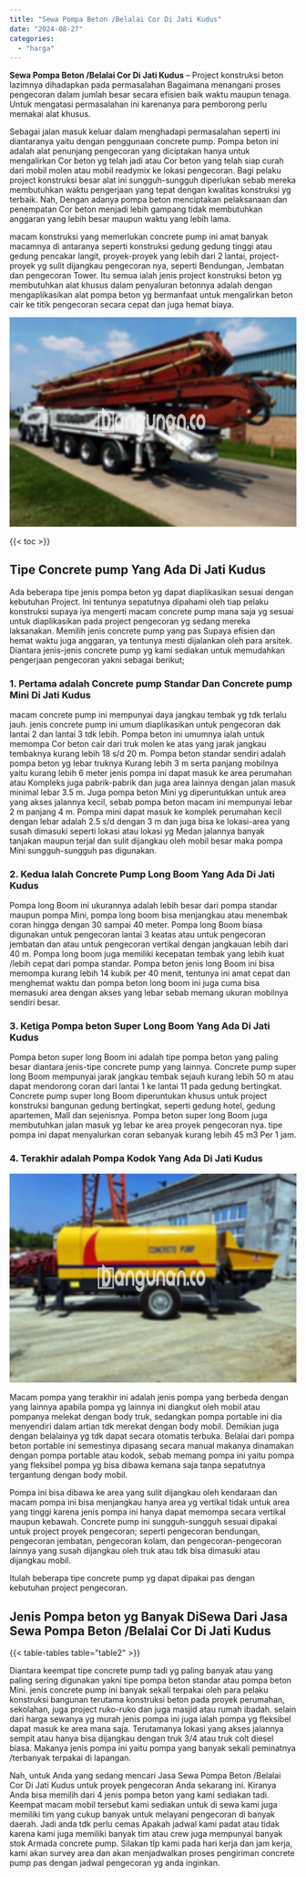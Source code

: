 ```yaml
---
title: "Sewa Pompa Beton /Belalai Cor Di Jati Kudus"
date: "2024-08-27"
categories: 
  - "harga"
---
```


**Sewa Pompa Beton /Belalai Cor Di Jati Kudus** – Project konstruksi beton lazimnya dihadapkan pada permasalahan Bagaimana menangani proses pengecoran dalam jumlah besar secara efisien baik waktu maupun tenaga. Untuk mengatasi permasalahan ini karenanya para pemborong perlu memakai alat khusus.

Sebagai jalan masuk keluar dalam menghadapi permasalahan seperti ini diantaranya yaitu dengan penggunaan concrete pump. Pompa beton ini adalah alat penunjang pengecoran yang diciptakan hanya untuk mengalirkan Cor beton yg telah jadi atau Cor beton yang telah siap curah dari mobil molen atau mobil readymix ke lokasi pengecoran. Bagi pelaku project konstruksi besar alat ini sungguh-sungguh diperlukan sebab mereka membutuhkan waktu pengerjaan yang tepat dengan kwalitas konstruksi yg terbaik. Nah, Dengan adanya pompa beton menciptakan pelaksanaan dan penempatan Cor beton menjadi lebih gampang tidak membutuhkan anggaran yang lebih besar maupun waktu yang lebih lama.

macam konstruksi yang memerlukan concrete pump ini amat banyak macamnya di antaranya seperti konstruksi gedung gedung tinggi atau gedung pencakar langit, proyek-proyek yang lebih dari 2 lantai, project-proyek yg sulit dijangkau pengecoran nya, seperti Bendungan, Jembatan dan pengecoran Tower. Itu semua ialah jenis project konstruksi beton yg membutuhkan alat khusus dalam penyaluran betonnya adalah dengan mengaplikasikan alat pompa beton yg bermanfaat untuk mengalirkan beton cair ke titik pengecoran secara cepat dan juga hemat biaya.

![Sewa Pompa Beton /Belalai Cor Di Jati Kudus](/images/sewa-concrete-pump-18.png)

{{< toc >}}

## Tipe Concrete pump Yang Ada Di Jati Kudus

Ada beberapa tipe jenis pompa beton yg dapat diaplikasikan sesuai dengan kebutuhan Project. Ini tentunya sepatutnya dipahami oleh tiap pelaku konstruksi supaya iya mengerti macam concrete pump mana saja yg sesuai untuk diaplikasikan pada project pengecoran yg sedang mereka laksanakan. Memilih jenis concrete pump yang pas Supaya efisien dan hemat waktu juga anggaran, ya tentunya mesti dijalankan oleh para arsitek. Diantara jenis-jenis concrete pump yg kami sediakan untuk memudahkan pengerjaan pengecoran yakni sebagai berikut;

### 1\. Pertama adalah Concrete pump Standar Dan Concrete pump Mini Di Jati Kudus

macam concrete pump ini mempunyai daya jangkau tembak yg tdk terlalu jauh. jenis concrete pump ini umum diaplikasikan untuk pengecoran dak lantai 2 dan lantai 3 tdk lebih. Pompa beton ini umumnya ialah untuk memompa Cor beton cair dari truk molen ke atas yang jarak jangkau tembaknya kurang lebih 18 s/d 20 m. Pompa beton standar sendiri adalah pompa beton yg lebar truknya Kurang lebih 3 m serta panjang mobilnya yaitu kurang lebih 6 meter jenis pompa ini dapat masuk ke area perumahan atau Kompleks juga pabrik-pabrik dan juga area lainnya dengan jalan masuk minimal lebar 3.5 m. Juga pompa beton Mini yg diperuntukkan untuk area yang akses jalannya kecil, sebab pompa beton macam ini mempunyai lebar 2 m panjang 4 m. Pompa mini dapat masuk ke komplek perumahan kecil dengan lebar adalah 2.5 s/d dengan 3 m dan juga bisa ke lokasi-area yang susah dimasuki seperti lokasi atau lokasi yg Medan jalannya banyak tanjakan maupun terjal dan sulit dijangkau oleh mobil besar maka pompa Mini sungguh-sungguh pas digunakan.

### 2\. Kedua Ialah Concrete Pump Long Boom Yang Ada Di Jati Kudus

Pompa long Boom ini ukurannya adalah lebih besar dari pompa standar maupun pompa Mini, pompa long boom bisa menjangkau atau menembak coran hingga dengan 30 sampai 40 meter. Pompa long Boom biasa digunakan untuk pengecoran lantai 3 keatas atau untuk pengecoran jembatan dan atau untuk pengecoran vertikal dengan jangkauan lebih dari 40 m. Pompa long boom juga memiliki kecepatan tembak yang lebih kuat /lebih cepat dari pompa standar. Pompa beton jenis long Boom ini bisa memompa kurang lebih 14 kubik per 40 menit, tentunya ini amat cepat dan menghemat waktu dan pompa beton long boom ini juga cuma bisa memasuki area dengan akses yang lebar sebab memang ukuran mobilnya sendiri besar.

### 3\. Ketiga Pompa beton Super Long Boom Yang Ada Di Jati Kudus

Pompa beton super long Boom ini adalah tipe pompa beton yang paling besar diantara jenis-tipe concrete pump yang lainnya. Concrete pump super long Boom mempunyai jarak jangkau tembak sejauh kurang lebih 50 m atau dapat mendorong coran dari lantai 1 ke lantai 11 pada gedung bertingkat. Concrete pump super long Boom diperuntukan khusus untuk project konstruksi bangunan gedung bertingkat, seperti gedung hotel, gedung apartemen, Mall dan sejenisnya. Pompa beton super long Boom juga membutuhkan jalan masuk yg lebar ke area proyek pengecoran nya. tipe pompa ini dapat menyalurkan coran sebanyak kurang lebih 45 m3 Per 1 jam.

### 4\. Terakhir adalah Pompa Kodok Yang Ada Di Jati Kudus

![Sewa Pompa Beton /Belalai Cor Di Jati Kudus](/images/sewa-concrete-pump-09.png)

Macam pompa yang terakhir ini adalah jenis pompa yang berbeda dengan yang lainnya apabila pompa yg lainnya ini diangkut oleh mobil atau pompanya melekat dengan body truk, sedangkan pompa portable ini dia menyendiri dalam artian tdk merekat dengan body mobil. Demikian juga dengan belalainya yg tdk dapat secara otomatis terbuka. Belalai dari pompa beton portable ini semestinya dipasang secara manual makanya dinamakan dengan pompa portable atau kodok, sebab memang pompa ini yaitu pompa yang fleksibel pompa yg bisa dibawa kemana saja tanpa sepatutnya tergantung dengan body mobil.

Pompa ini bisa dibawa ke area yang sulit dijangkau oleh kendaraan dan macam pompa ini bisa menjangkau hanya area yg vertikal tidak untuk area yang tinggi karena jenis pompa ini hanya dapat memompa secara vertikal maupun kebawah. Concrete pump ini sungguh-sungguh sesuai dipakai untuk project proyek pengecoran; seperti pengecoran bendungan, pengecoran jembatan, pengecoran kolam, dan pengecoran-pengecoran lainnya yang susah dijangkau oleh truk atau tdk bisa dimasuki atau dijangkau mobil.

Itulah beberapa tipe concrete pump yg dapat dipakai pas dengan kebutuhan project pengecoran.

## Jenis Pompa beton yg Banyak DiSewa Dari Jasa Sewa Pompa Beton /Belalai Cor Di Jati Kudus

{{< table-tables table="table2" >}}

Diantara keempat tipe concrete pump tadi yg paling banyak atau yang paling sering digunakan yakni tipe pompa beton standar atau pompa beton Mini. jenis concrete pump ini banyak sekali terpakai oleh para pelaku konstruksi bangunan terutama konstruksi beton pada proyek perumahan, sekolahan, juga project ruko-ruko dan juga masjid atau rumah ibadah. selain dari harga sewanya yg murah jenis pompa ini juga ialah pompa yg fleksibel dapat masuk ke area mana saja. Terutamanya lokasi yang akses jalannya sempit atau hanya bisa dijangkau dengan truk 3/4 atau truk colt diesel biasa. Makanya jenis pompa ini yaitu pompa yang banyak sekali peminatnya /terbanyak terpakai di lapangan.

Nah, untuk Anda yang sedang mencari Jasa Sewa Pompa Beton /Belalai Cor Di Jati Kudus untuk proyek pengecoran Anda sekarang ini. Kiranya Anda bisa memilih dari 4 jenis pompa beton yang kami sediakan tadi. Keempat macam mobil tersebut kami sediakan untuk di sewa kami juga memiliki tim yang cukup banyak untuk melayani pengecoran di banyak daerah. Jadi anda tdk perlu cemas Apakah jadwal kami padat atau tidak karena kami juga memiliki banyak tim atau crew juga mempunyai banyak stok Armada concrete pump. Silakan tlp kami pada hari kerja dan jam kerja, kami akan survey area dan akan menjadwalkan proses pengiriman concrete pump pas dengan jadwal pengecoran yg anda inginkan.
